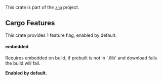 <!--do doc --readme header-->
This crate is part of the [`zng`](https://github.com/zng-ui/zng?tab=readme-ov-file#crates) project.


<!--do doc --readme features-->
## Cargo Features


 This crate provides 1 feature flag, enabled by default.
#### embedded
Requires embedded on build, if prebuilt is not in './lib' and download fails the build will fail.



 **Enabled by default.**

<!--do doc --readme #SECTION-END-->


